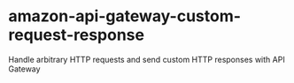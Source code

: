 # amazon-api-gateway-custom-request-response
Handle arbitrary HTTP requests and send custom HTTP responses with API Gateway
